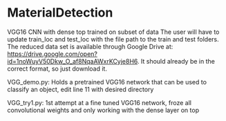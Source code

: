 # MaterialDetection
VGG16 CNN with dense top trained on subset of data
The user will have to update train_loc and test_loc with the file path to the train and test folders.
The reduced data set is available through Google Drive at:
https://drive.google.com/open?id=1noWuyV50Dkw_O_af8NqaAWxrKCyje8H6.
It should already be in the correct format, so just download it.

VGG_demo.py:
Holds a pretrained VGG16 network that can be used to classify an object, edit line 11 with desired directory

VGG_try1.py:
1st attempt at a fine tuned VGG16 network, froze all convolutional weights and only working with the dense layer on top
